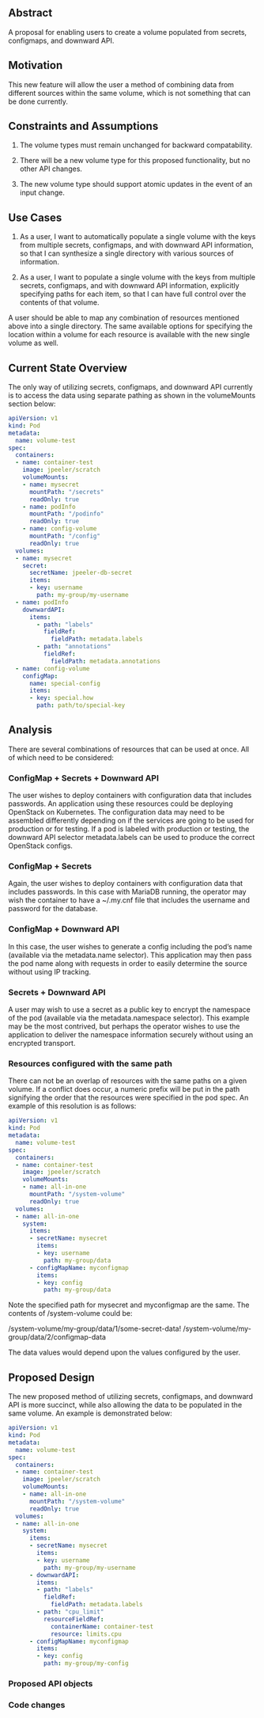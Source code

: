 ## Abstract

A proposal for enabling users to create a volume populated from secrets,
configmaps, and downward API.

## Motivation

This new feature will allow the user a method of combining data from different
sources within the same volume, which is not something that can be done
currently.

## Constraints and Assumptions

1.  The volume types must remain unchanged for backward compatability.

2.  There will be a new volume type for this proposed functionality, but no
    other API changes.

3.  The new volume type should support atomic updates in the event of an input
    change.

## Use Cases

1.  As a user, I want to automatically populate a single volume with the keys
    from multiple secrets, configmaps, and with downward API information, so
    that I can synthesize a single directory with various sources of
    information.

2.  As a user, I want to populate a single volume with the keys from multiple
    secrets, configmaps, and with downward API information, explicitly
    specifying paths for each item, so that I can have full control over the
    contents of that volume.

A user should be able to map any combination of resources mentioned above into a
single directory. The same available options for specifying the location within
a volume for each resource is available with the new single volume as well.

## Current State Overview

The only way of utilizing secrets, configmaps, and downward API currently is
to access the data using separate pathing as shown in the volumeMounts section
below:

```yaml
apiVersion: v1
kind: Pod
metadata:
  name: volume-test
spec:
  containers:
  - name: container-test
    image: jpeeler/scratch
    volumeMounts:
    - name: mysecret
      mountPath: "/secrets"
      readOnly: true
    - name: podInfo
      mountPath: "/podinfo"
      readOnly: true
    - name: config-volume
      mountPath: "/config"
      readOnly: true
  volumes:
  - name: mysecret
    secret:
      secretName: jpeeler-db-secret
      items:
      - key: username
        path: my-group/my-username
  - name: podInfo
    downwardAPI:
      items:
        - path: "labels"
          fieldRef:
            fieldPath: metadata.labels
        - path: "annotations"
          fieldRef:
            fieldPath: metadata.annotations
  - name: config-volume
    configMap:
      name: special-config
      items:
      - key: special.how
        path: path/to/special-key
```

## Analysis

There are several combinations of resources that can be used at once. All of
which need to be considered:

### ConfigMap + Secrets + Downward API

The user wishes to deploy containers with configuration data that includes
passwords. An application using these resources could be deploying OpenStack
on Kubernetes. The configuration data may need to be assembled differently
depending on if the services are going to be used for production or for
testing. If a pod is labeled with production or testing, the downward API
selector metadata.labels can be used to produce the correct OpenStack configs.

### ConfigMap + Secrets

Again, the user wishes to deploy containers with configuration data that
includes passwords. In this case with MariaDB running, the operator may wish
the container to have a ~/.my.cnf file that includes the username and password
for the database.

### ConfigMap + Downward API

In this case, the user wishes to generate a config including the pod’s name
(available via the metadata.name selector). This application may then pass the
pod name along with requests in order to easily determine the source without
using IP tracking.

### Secrets + Downward API

A user may wish to use a secret as a public key to encrypt the namespace of
the pod (available via the metadata.namespace selector). This example may be
the most contrived, but perhaps the operator wishes to use the application to
deliver the namespace information securely without using an encrypted
transport.

### Resources configured with the same path

There can not be an overlap of resources with the same paths on a given volume.
If a conflict does occur, a numeric prefix will be put in the path signifying
the order that the resources were specified in the pod spec. An example of this
resolution is as follows:

```yaml
apiVersion: v1
kind: Pod
metadata:
  name: volume-test
spec:
  containers:
  - name: container-test
    image: jpeeler/scratch
    volumeMounts:
    - name: all-in-one
      mountPath: "/system-volume"
      readOnly: true
  volumes:
  - name: all-in-one
    system:
      items:
      - secretName: mysecret
        items:
        - key: username
          path: my-group/data
      - configMapName: myconfigmap
        items:
        - key: config
          path: my-group/data
```

Note the specified path for mysecret and myconfigmap are the same. The contents
of /system-volume could be:

/system-volume/my-group/data/1/some-secret-data!
/system-volume/my-group/data/2/configmap-data

The data values would depend upon the values configured by the user.

## Proposed Design

The new proposed method of utilizing secrets, configmaps, and downward API is 
more succinct, while also allowing the data to be populated in the same volume.
An example is demonstrated below:

```yaml
apiVersion: v1
kind: Pod
metadata:
  name: volume-test
spec:
  containers:
  - name: container-test
    image: jpeeler/scratch
    volumeMounts:
    - name: all-in-one
      mountPath: "/system-volume"
      readOnly: true
  volumes:
  - name: all-in-one
    system:
      items:
      - secretName: mysecret
        items:
        - key: username
          path: my-group/my-username
      - downwardAPI:
        items:
        - path: "labels"
          fieldRef:
            fieldPath: metadata.labels
        - path: "cpu_limit"
          resourceFieldRef:
            containerName: container-test
            resource: limits.cpu
      - configMapName: myconfigmap
        items:
        - key: config
          path: my-group/my-config
```

### Proposed API objects

### Code changes
